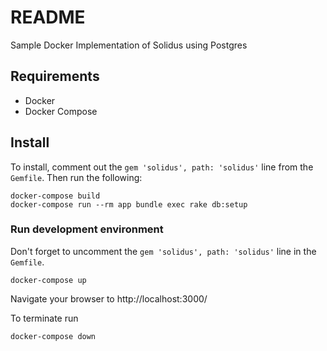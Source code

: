 # README

Sample Docker Implementation of Solidus using Postgres

## Requirements

- Docker
- Docker Compose

## Install

To install, comment out the `gem 'solidus', path: 'solidus'` line from the `Gemfile`.
Then run the following:

```
docker-compose build
docker-compose run --rm app bundle exec rake db:setup
```

### Run development environment

Don't forget to uncomment the `gem 'solidus', path: 'solidus'` line in the `Gemfile`.

```
docker-compose up
````

Navigate your browser to http://localhost:3000/

To terminate run

```
docker-compose down
```
